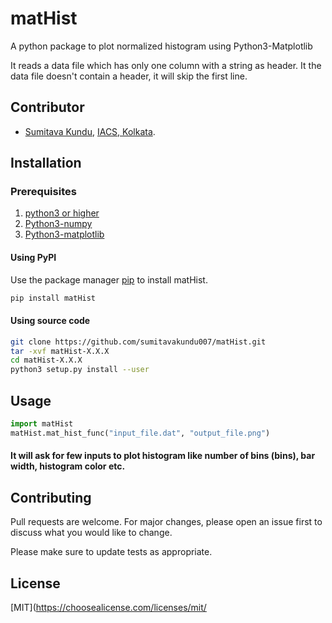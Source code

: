 # matHist
A python package to plot normalized histogram using Python3-Matplotlib

It reads a data file which has only one column with a string as header. It the data file doesn't contain a header, it will skip the first line.

## Contributor
- [Sumitava Kundu](https://github.com/sumitavakundu007/), [IACS, Kolkata](http://www.iacs.res.in/).

## Installation
### Prerequisites
1. [python3 or higher](https://www.python.org/download/releases/3.0/)
2. [Python3-numpy](https://numpy.org/)
3. [Python3-matplotlib](https://matplotlib.org/)

#### Using PyPI
Use the package manager [pip](https://pip.pypa.io/en/stable/) to install matHist.

```bash
pip install matHist
```

#### Using source code
```bash
git clone https://github.com/sumitavakundu007/matHist.git
tar -xvf matHist-X.X.X
cd matHist-X.X.X
python3 setup.py install --user
```

## Usage

```python
import matHist
matHist.mat_hist_func("input_file.dat", "output_file.png")
```
#### It will ask for few inputs to plot histogram like number of bins (bins), bar width, histogram color etc.

## Contributing
Pull requests are welcome. For major changes, please open an issue first to discuss what you would like to change.

Please make sure to update tests as appropriate.

## License
[MIT](https://choosealicense.com/licenses/mit/
